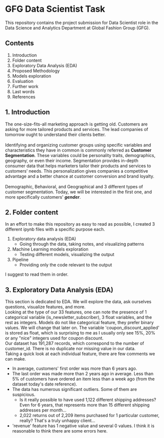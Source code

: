 # GFG Data Scientist Task
This repository contains the project submission for Data Scientist role in the Data Science and Analytics Department at Global Fashion Group (GFG).

## Contents
  1. Introduction
  2. Folder content
  3. Exploratory Data Analysis (EDA)
  4. Proposed Methodology
  4. Models exploration
  5. Evaluation
  6. Further work
  7. Last words
  8. References


## 1. Introduction
The one-size-fits-all marketing approach is getting old. Customers are asking for more tailored products and services. The lead companies of tomorrow ought to understand their clients better. <br/><br/>
Identifying and organizing customer groups using specific variables and characteristics they have in common is commonly referred as **Customer Segmentation**. These variables could be personality traits, demographics, geography, or even their income. Segmentation provides in-depth consumer data that helps marketers tailor their products and services to customers’ needs. This personalization gives companies a competitive advantage and a better chance at customer conversion and brand loyalty. <br/><br/>
Demographic, Behavioral, and Geographical and 3 different types of customer segmentation. Today, we will be interested in the first one, and more specifically customers' ***gender***.

## 2. Folder content
In an effort to make this repository as easy to read as possible, I created 3 different ipynb files with a specific purpose each. <br/>
1. Exploratory data analysis (EDA)
    - Going through the data, taking notes, and visualizing patterns
2. Machine Learning models exploration
    - Testing different models, visualizing the output
3. Pipeline
    - Providing only the code relevant to the output

I suggest to read them in order.

## 3. Exploratory Data Analysis (EDA)
This section is dedicated to EDA. We will explore the data, ask ourselves questions, visualize features, and more. <br/>
Looking at the type of our 33 features, one can note the presence of 1 categorical variable (is_newsletter_subscriber), 3 float variables, and the rest as integers.
Models do not like categorical feature, they prefer binary values. We will change that later on. The variable 'coupon_discount_applied' is stored as float, which is surprising to me as I usually only see 15%, 20% or any "nice" integers used for coupon discount. <br/>
Our dataset has 191,287 records, which correspond to the number of customer_id. There is no duplicate nor missing value in our data. <br/>
Taking a quick look at each individual feature, there are few comments we can make.
  - In average, customers' first order was more than 6 years ago.
  - The last order was made more than 2 years ago in average. Less than 5% of customers have ordered an item less than a week ago (from the dataset today's date reference).
  - The data has numerous significant outliers. Some of them are suspicious.
      - Is it really possible to have used 1,122 different shipping addresses? Even for 6 years, that represents more than 15 different shipping addresses per month...
      - 2,022 returns out of 2,209 items purchased for 1 particular customer, really? That's a truly unhappy client...
  - 'revenue' feature has 1 negative value and several 0 values. I think it is reasonable to think there are some errors here.

